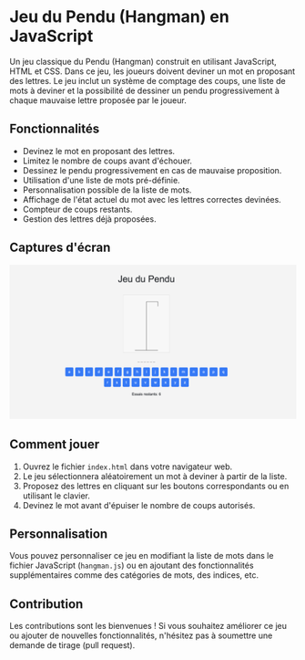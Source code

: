 # Jeu du Pendu (Hangman) en JavaScript

Un jeu classique du Pendu (Hangman) construit en utilisant JavaScript, HTML et CSS. Dans ce jeu, les joueurs doivent deviner un mot en proposant des lettres. Le jeu inclut un système de comptage des coups, une liste de mots à deviner et la possibilité de dessiner un pendu progressivement à chaque mauvaise lettre proposée par le joueur.

## Fonctionnalités

- Devinez le mot en proposant des lettres.
- Limitez le nombre de coups avant d'échouer.
- Dessinez le pendu progressivement en cas de mauvaise proposition.
- Utilisation d'une liste de mots pré-définie.
- Personnalisation possible de la liste de mots.
- Affichage de l'état actuel du mot avec les lettres correctes devinées.
- Compteur de coups restants.
- Gestion des lettres déjà proposées.

## Captures d'écran

![Capture d'écran du jeu du Pendu](hangman.png)

## Comment jouer

1. Ouvrez le fichier `index.html` dans votre navigateur web.
2. Le jeu sélectionnera aléatoirement un mot à deviner à partir de la liste.
3. Proposez des lettres en cliquant sur les boutons correspondants ou en utilisant le clavier.
4. Devinez le mot avant d'épuiser le nombre de coups autorisés.

## Personnalisation

Vous pouvez personnaliser ce jeu en modifiant la liste de mots dans le fichier JavaScript (`hangman.js`) ou en ajoutant des fonctionnalités supplémentaires comme des catégories de mots, des indices, etc.

## Contribution

Les contributions sont les bienvenues ! Si vous souhaitez améliorer ce jeu ou ajouter de nouvelles fonctionnalités, n'hésitez pas à soumettre une demande de tirage (pull request).